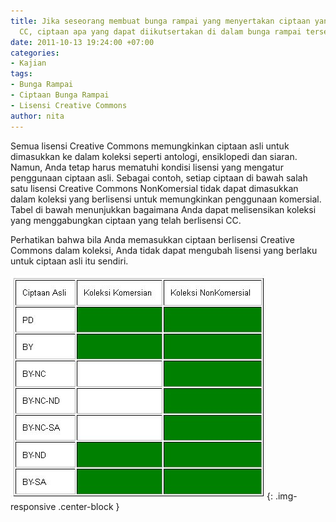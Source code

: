 ```yaml
---
title: Jika seseorang membuat bunga rampai yang menyertakan ciptaan yang berlisensi
  CC, ciptaan apa yang dapat diikutsertakan di dalam bunga rampai tersebut?
date: 2011-10-13 19:24:00 +07:00
categories:
- Kajian
tags:
- Bunga Rampai
- Ciptaan Bunga Rampai
- Lisensi Creative Commons
author: nita
---
```


Semua lisensi Creative Commons memungkinkan ciptaan asli untuk dimasukkan ke dalam koleksi seperti antologi, ensiklopedi dan siaran. Namun, Anda tetap harus mematuhi kondisi lisensi yang mengatur penggunaan ciptaan asli. Sebagai contoh, setiap ciptaan di bawah salah satu lisensi Creative Commons NonKomersial tidak dapat dimasukkan dalam koleksi yang berlisensi untuk memungkinkan penggunaan komersial. Tabel di bawah menunjukkan bagaimana Anda dapat melisensikan koleksi yang menggabungkan ciptaan yang telah berlisensi CC.

Perhatikan bahwa bila Anda memasukkan ciptaan berlisensi Creative Commons dalam koleksi, Anda tidak dapat mengubah lisensi yang berlaku untuk ciptaan asli itu sendiri.

![Bagan2.jpg](/uploads/Bagan2.jpg){: .img-responsive .center-block }